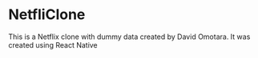 # NetfliClone
This is a Netflix clone with dummy data created by David Omotara. It was created using React Native
